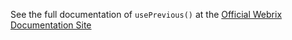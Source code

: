 See the full documentation of `usePrevious()` at the 
[Official Webrix Documentation Site](https://webrix.amdocs.com/docs/hooks/usePrevious)